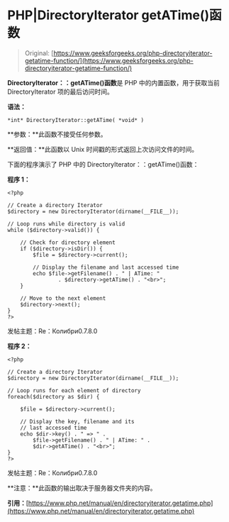 # PHP|DirectoryIterator getATime()函数

> Original: [https://www.geeksforgeeks.org/php-directoryiterator-getatime-function/](https://www.geeksforgeeks.org/php-directoryiterator-getatime-function/)

**DirectoryIterator：：getATime()函数**是 PHP 中的内置函数，用于获取当前 DirectoryIterator 项的最后访问时间。

**语法：**

```
*int* DirectoryIterator::getATime( *void* )
```

**参数：**此函数不接受任何参数。

**返回值：**此函数以 Unix 时间戳的形式返回上次访问文件的时间。

下面的程序演示了 PHP 中的 DirectoryIterator：：getATime()函数：

**程序 1：**

```
<?php

// Create a directory Iterator
$directory = new DirectoryIterator(dirname(__FILE__));

// Loop runs while directory is valid
while ($directory->valid()) {

    // Check for directory element
    if ($directory->isDir()) {
        $file = $directory->current();

        // Display the filename and last accessed time
        echo $file->getFilename() . " | ATime: "
                . $directory->getATime() . "<br>";
    }

    // Move to the next element
    $directory->next();
}
?>
```

发帖主题：Re：Колибри0.7.8.0

**程序 2：**

```
<?php

// Create a directory Iterator
$directory = new DirectoryIterator(dirname(__FILE__));

// Loop runs for each element of directory
foreach($directory as $dir) {

    $file = $directory->current();

    // Display the key, filename and its
    // last accessed time
    echo $dir->key() . " => " . 
        $file->getFilename() . " | ATime: " .
        $dir->getATime() . "<br>";
}
?> 
```

发帖主题：Re：Колибри0.7.8.0

**注意：**此函数的输出取决于服务器文件夹的内容。

**引用：**[https://www.php.net/manual/en/directoryiterator.getatime.php](https://www.php.net/manual/en/directoryiterator.getatime.php)
